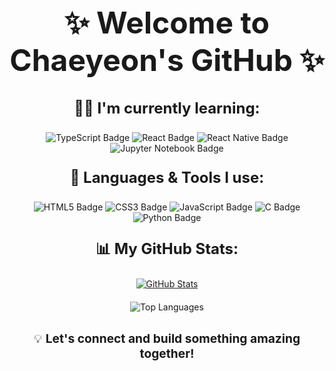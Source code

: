 <h1 style="text-align: center; font-size: 3rem;">✨ Welcome to Chaeyeon's GitHub ✨</h1>

<div style="text-align: center; margin: 20px;">
  <p style="font-size: 1.5rem; font-weight: bold;">👩‍💻 I'm currently learning:</p>
  <div style="margin: 10px;">
    <img src="https://img.shields.io/badge/TypeScript-3178C6?style=for-the-badge&logo=TypeScript&logoColor=white" alt="TypeScript Badge"/>
    <img src="https://img.shields.io/badge/React-61DAFB?style=for-the-badge&logo=React&logoColor=black" alt="React Badge"/>
    <img src="https://img.shields.io/badge/React Native-61DAFB?style=for-the-badge&logo=React&logoColor=black" alt="React Native Badge"/>
    <img src="https://img.shields.io/badge/Jupyter Notebook-F37626?style=for-the-badge&logo=Jupyter&logoColor=white" alt="Jupyter Notebook Badge"/>
  </div>
</div>

<div style="text-align: center; margin: 20px;">
  <p style="font-size: 1.5rem; font-weight: bold;">🌟 Languages & Tools I use:</p>
  <div style="margin: 10px;">
    <img src="https://img.shields.io/badge/HTML5-E34F26?style=for-the-badge&logo=HTML5&logoColor=white" alt="HTML5 Badge"/>
    <img src="https://img.shields.io/badge/CSS3-1572B6?style=for-the-badge&logo=CSS3&logoColor=white" alt="CSS3 Badge"/>
    <img src="https://img.shields.io/badge/JavaScript-F7DF1E?style=for-the-badge&logo=JavaScript&logoColor=black" alt="JavaScript Badge"/>
    <img src="https://img.shields.io/badge/C-A8B9CC?style=for-the-badge&logo=C&logoColor=black" alt="C Badge"/>
    <img src="https://img.shields.io/badge/Python-3776AB?style=for-the-badge&logo=Python&logoColor=white" alt="Python Badge"/>
  </div>
</div>

<div style="text-align: center; margin: 20px;">
  <p style="font-size: 1.5rem; font-weight: bold;">📊 My GitHub Stats:</p>
  <div style="margin-top: 10px;">
    <a href="https://github.com/Chaeyeoncho/github-readme-stats">
      <img src="https://github-readme-stats.vercel.app/api?username=Chaeyeoncho&show_icons=true&theme=radical" alt="GitHub Stats" />
    </a>
    <div style="margin-top: 20px;">
      <img src="https://github-readme-stats.vercel.app/api/top-langs/?username=Chaeyeoncho&layout=compact&theme=radical" alt="Top Languages" />
    </div>
  </div>
</div>

<div style="text-align: center; margin-top: 30px;">
  <p style="font-size: 1.2rem;">💡 <b>Let's connect and build something amazing together!</b></p>
</div>
